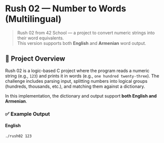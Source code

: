 # Rush 02 — Number to Words (Multilingual)

> Rush 02 from 42 School — a project to convert numeric strings into their word equivalents.  
> This version supports both **English** and **Armenian** word output.

## 📌 Project Overview

Rush 02 is a logic-based C project where the program reads a numeric string (e.g., `123`) and prints it in words (e.g., `one hundred twenty-three`). The challenge includes parsing input, splitting numbers into logical groups (hundreds, thousands, etc.), and matching them against a dictionary.

In this implementation, the dictionary and output support **both English and Armenian**.

### ✅ Example Output

#### English

```bash
./rush02 123

